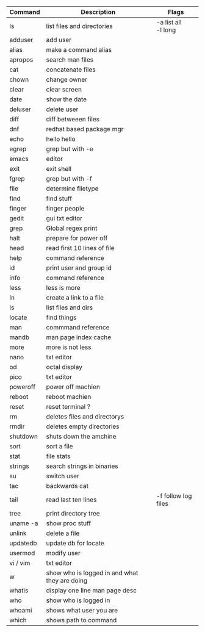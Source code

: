 | Command | Description | Flags |
| ------- | ----------- | ------- |
| ls	  |	list files and directories | -a list all <br>  -l long  |
| adduser | add user    |         |
|  alias  | make a command alias |
| apropos | search man files | 
| cat     | concatenate files |
| chown   | change owner |
| clear   | clear screen |
| date    | show the date |
| deluser | delete user |
| diff    | diff betweeen files |
| dnf     | redhat based package mgr |
| echo    | hello hello |
| egrep   | grep but with -e |
| emacs   | editor |
| exit    | exit shell |
| fgrep   | grep but with -f |
| file    | determine filetype |
| find |    find stuff |
| finger  | finger people |
| gedit   | gui txt editor |
| grep    | Global regex print |
| halt    | prepare for power off |
| head    | read first 10 lines of file |
| help    | command reference |
| id      | print user and group id |
| info    | command reference | 
| less    | less is more | 
| ln      | create a link to a file |
| ls      | list files and dirs |
| locate  | find things |
| man     | commmand reference |
| mandb   | man page index cache |
| more    | more is not less | 
| nano    | txt editor |
| od      |  octal display |
| pico    | txt editor |
| poweroff | power off machien |
| reboot  | reboot machien |
| reset   | reset terminal ? |
| rm      | deletes files and directorys |
| rmdir   | deletes empty directories | 
| shutdown | shuts down the amchine |
| sort | sort a file |
| stat | file stats |
| strings | search strings in binaries |
| su      | switch user
| tac     | backwards cat
| tail    | read last ten lines | -f follow log files |
| tree    | print directory tree |
| uname -a | show proc stuff | 
| unlink | delete a file |
| updatedb | update db for locate |
| usermod | modify user |
| vi / vim | txt editor |
| w       | show who is logged in and what they are doing | 
| whatis  | display one line man page desc |
| who     | show who is logged in |
| whoami  | shows what user you are |
| which   | shows path to command |







